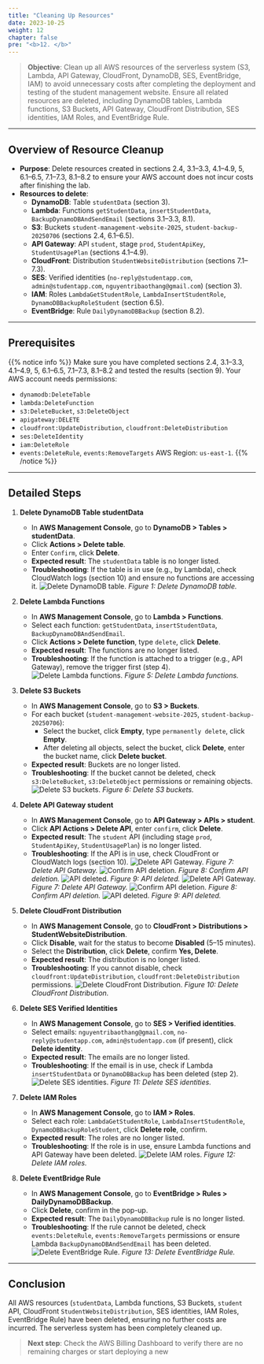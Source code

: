 ```yaml
---
title: "Cleaning Up Resources"
date: 2023-10-25
weight: 12
chapter: false
pre: "<b>12. </b>"
---
```


> **Objective**: Clean up all AWS resources of the serverless system (S3, Lambda, API Gateway, CloudFront, DynamoDB, SES, EventBridge, IAM) to avoid unnecessary costs after completing the deployment and testing of the student management website. Ensure all related resources are deleted, including DynamoDB tables, Lambda functions, S3 Buckets, API Gateway, CloudFront Distribution, SES identities, IAM Roles, and EventBridge Rule.

---

## Overview of Resource Cleanup

- **Purpose**: Delete resources created in sections 2.4, 3.1–3.3, 4.1–4.9, 5, 6.1–6.5, 7.1–7.3, 8.1–8.2 to ensure your AWS account does not incur costs after finishing the lab.
- **Resources to delete**:
  - **DynamoDB**: Table `studentData` (section 3).
  - **Lambda**: Functions `getStudentData`, `insertStudentData`, `BackupDynamoDBAndSendEmail` (sections 3.1–3.3, 8.1).
  - **S3**: Buckets `student-management-website-2025`, `student-backup-20250706` (sections 2.4, 6.1–6.5).
  - **API Gateway**: API `student`, stage `prod`, `StudentApiKey`, `StudentUsagePlan` (sections 4.1–4.9).
  - **CloudFront**: Distribution `StudentWebsiteDistribution` (sections 7.1–7.3).
  - **SES**: Verified identities (`no-reply@studentapp.com`, `admin@studentapp.com`, `nguyentribaothang@gmail.com`) (section 3).
  - **IAM**: Roles `LambdaGetStudentRole`, `LambdaInsertStudentRole`, `DynamoDBBackupRoleStudent` (section 6.5).
  - **EventBridge**: Rule `DailyDynamoDBBackup` (section 8.2).

---

## Prerequisites

{{% notice info %}}
Make sure you have completed sections 2.4, 3.1–3.3, 4.1–4.9, 5, 6.1–6.5, 7.1–7.3, 8.1–8.2 and tested the results (section 9). Your AWS account needs permissions:
- `dynamodb:DeleteTable`
- `lambda:DeleteFunction`
- `s3:DeleteBucket`, `s3:DeleteObject`
- `apigateway:DELETE`
- `cloudfront:UpdateDistribution`, `cloudfront:DeleteDistribution`
- `ses:DeleteIdentity`
- `iam:DeleteRole`
- `events:DeleteRule`, `events:RemoveTargets`
AWS Region: `us-east-1`.
{{% /notice %}}

---

## Detailed Steps

1. **Delete DynamoDB Table studentData**
   - In **AWS Management Console**, go to **DynamoDB > Tables > studentData**.
   - Click **Actions > Delete table**.
   - Enter `Confirm`, click **Delete**.
   - **Expected result**: The `studentData` table is no longer listed.
   - **Troubleshooting**: If the table is in use (e.g., by Lambda), check CloudWatch logs (section 10) and ensure no functions are accessing it.
     ![Delete DynamoDB table.](/images/12-cleaning-up-resources/cleaning-up-resources-01.png)
     *Figure 1: Delete DynamoDB table.*

2. **Delete Lambda Functions**
   - In **AWS Management Console**, go to **Lambda > Functions**.
   - Select each function: `getStudentData`, `insertStudentData`, `BackupDynamoDBAndSendEmail`.
   - Click **Actions > Delete function**, type `delete`, click **Delete**.
   - **Expected result**: The functions are no longer listed.
   - **Troubleshooting**: If the function is attached to a trigger (e.g., API Gateway), remove the trigger first (step 4).
     ![Delete Lambda functions.](/images/12-cleaning-up-resources/cleaning-up-resources-02.png)
     *Figure 5: Delete Lambda functions.*

3. **Delete S3 Buckets**
   - In **AWS Management Console**, go to **S3 > Buckets**.
   - For each bucket (`student-management-website-2025`, `student-backup-20250706`):
     - Select the bucket, click **Empty**, type `permanently delete`, click **Empty**.
     - After deleting all objects, select the bucket, click **Delete**, enter the bucket name, click **Delete bucket**.
   - **Expected result**: Buckets are no longer listed.
   - **Troubleshooting**: If the bucket cannot be deleted, check `s3:DeleteBucket`, `s3:DeleteObject` permissions or remaining objects.
     ![Delete S3 buckets.](/images/12-cleaning-up-resources/cleaning-up-resources-03.png)
     *Figure 6: Delete S3 buckets.*

4. **Delete API Gateway student**
   - In **AWS Management Console**, go to **API Gateway > APIs > student**.
   - Click **API Actions > Delete API**, enter `confirm`, click **Delete**.
   - **Expected result**: The `student` API (including stage `prod`, `StudentApiKey`, `StudentUsagePlan`) is no longer listed.
   - **Troubleshooting**: If the API is in use, check CloudFront or CloudWatch logs (section 10).
     ![Delete API Gateway.](/images/12-cleaning-up-resources/cleaning-up-resources-04.png)
     *Figure 7: Delete API Gateway.*
     ![Confirm API deletion.](/images/12-cleaning-up-resources/cleaning-up-resources-05.png)
     *Figure 8: Confirm API deletion.*
     ![API deleted.](/images/12-cleaning-up-resources/cleaning-up-resources-06.png)
     *Figure 9: API deleted.*
     ![Delete API Gateway.](/images/12-cleaning-up-resources/cleaning-up-resources-07.png)
     *Figure 7: Delete API Gateway.*
     ![Confirm API deletion.](/images/12-cleaning-up-resources/cleaning-up-resources-08.png)
     *Figure 8: Confirm API deletion.*
     ![API deleted.](/images/12-cleaning-up-resources/cleaning-up-resources-09.png)
     *Figure 9: API deleted.*

5. **Delete CloudFront Distribution**
   - In **AWS Management Console**, go to **CloudFront > Distributions > StudentWebsiteDistribution**.
   - Click **Disable**, wait for the status to become **Disabled** (5–15 minutes).
   - Select the **Distribution**, click **Delete**, confirm **Yes, Delete**.
   - **Expected result**: The distribution is no longer listed.
   - **Troubleshooting**: If you cannot disable, check `cloudfront:UpdateDistribution`, `cloudfront:DeleteDistribution` permissions.
     ![Delete CloudFront Distribution.](/images/12-cleaning-up-resources/cleaning-up-resources-10.png)
     *Figure 10: Delete CloudFront Distribution.*

6. **Delete SES Verified Identities**
   - In **AWS Management Console**, go to **SES > Verified identities**.
   - Select emails: `nguyentribaothang@gmail.com`, `no-reply@studentapp.com`, `admin@studentapp.com` (if present), click **Delete identity**.
   - **Expected result**: The emails are no longer listed.
   - **Troubleshooting**: If the email is in use, check if Lambda `insertStudentData` or `DynamoDBBackup` has been deleted (step 2).
     ![Delete SES identities.](/images/12-cleaning-up-resources/cleaning-up-resources-11.png)
     *Figure 11: Delete SES identities.*

7. **Delete IAM Roles**
   - In **AWS Management Console**, go to **IAM > Roles**.
   - Select each role: `LambdaGetStudentRole`, `LambdaInsertStudentRole`, `DynamoDBBackupRoleStudent`, click **Delete role**, confirm.
   - **Expected result**: The roles are no longer listed.
   - **Troubleshooting**: If the role is in use, ensure Lambda functions and API Gateway have been deleted.
     ![Delete IAM roles.](/images/12-cleaning-up-resources/cleaning-up-resources-12.png)
     *Figure 12: Delete IAM roles.*

8. **Delete EventBridge Rule**
   - In **AWS Management Console**, go to **EventBridge > Rules > DailyDynamoDBBackup**.
   - Click **Delete**, confirm in the pop-up.
   - **Expected result**: The `DailyDynamoDBBackup` rule is no longer listed.
   - **Troubleshooting**: If the rule cannot be deleted, check `events:DeleteRule`, `events:RemoveTargets` permissions or ensure Lambda `BackupDynamoDBAndSendEmail` has been deleted.
     ![Delete EventBridge Rule.](/images/12-cleaning-up-resources/cleaning-up-resources-13.png)
     *Figure 13: Delete EventBridge Rule.*

---

## Conclusion

All AWS resources (`studentData`, Lambda functions, S3 Buckets, `student` API, CloudFront `StudentWebsiteDistribution`, SES identities, IAM Roles, EventBridge Rule) have been deleted, ensuring no further costs are incurred. The serverless system has been completely cleaned up.

> **Next step**: Check the AWS Billing Dashboard to verify there are no remaining charges or start deploying a new